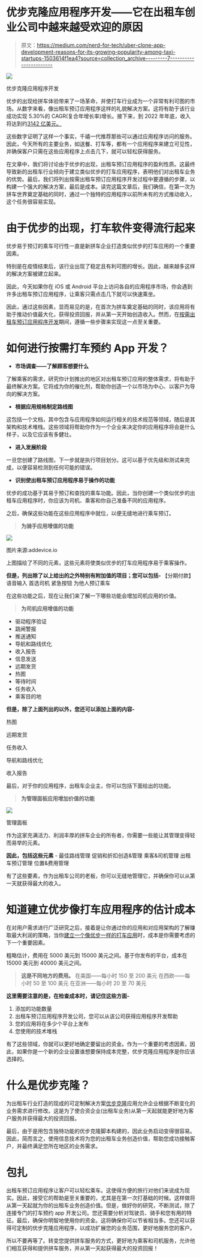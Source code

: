 # 优步克隆应用程序开发——它在出租车创业公司中越来越受欢迎的原因

> 原文：<https://medium.com/nerd-for-tech/uber-clone-app-development-reasons-for-its-growing-popularity-among-taxi-startups-1503614f1ea4?source=collection_archive---------7----------------------->

![](img/ca19c71e1f89e748122e54d601bb14a4.png)

优步克隆应用程序开发

优步的出现给拼车体验带来了一场革命，并使打车行业成为一个非常有利可图的市场。从数字来看，像出租车预订应用程序这样的礼貌解决方案。这将有助于该行业成功实现 5.30%的 CAGR(复合年增长率)增长。接下来，到 2022 年年底，收入将达到约[3142 亿美元。](https://www.statista.com/outlook/mmo/shared-mobility/shared-rides/ride-hailing-taxi/worldwide)

这些数字证明了这样一个事实，千禧一代推荐那些可以通过应用程序访问的服务。因此，今天所有的主要业务，如送餐、打车等，都有一个应用程序来建立可见性，并确保客户只需在这些应用程序上点击几下，就可以轻松获得服务。

在文章中，我们将讨论由于优步的出现，出租车预订应用程序的盈利性质。这最终导致新的出租车行业倾向于建立类似优步的打车应用程序，表明他们对出租车业务的优势。最后，我们将列出按需出租车预订应用程序开发过程中要遵循的步骤，以构建一个强大的解决方案，最后是成本。读完这篇文章后，我们确信，在第一次为拼车世界奠定基础的同时，通过一个独特的应用程序以前所未有的方式推动收入，这个任务很容易实现。

# 由于优步的出现，打车软件变得流行起来

优步易于预订的乘车可行性一直是新拼车企业打造类似优步的打车应用的一个重要因素。

特别是在疫情结束后，该行业出现了稳定且有利可图的增长。因此，越来越多这样的解决方案被建立起来。

因此，今天如果你在 iOS 或 Android 平台上访问各自的应用程序市场，你会遇到许多出租车预订应用程序，让乘客只需点击几下就可以快速乘坐。

因此，通过这些因素，显而易见的是，在首次为拼车奠定基础的同时，该应用将有助于推动价值最大化，获得投资回报，并从第一天开始创造收入。然而，在[按需出租车预订应用程序开发](https://www.peppyocean.com/taxi-booking-app-development/)期间，遵循一些步骤来实现这一点至关重要。

# 如何进行按需打车预约 App 开发？

*   **市场调查——了解顾客想要什么**

了解乘客的需求，研究你计划推出的地区对出租车预订应用的整体需求，将有助于最终解决方案。它将成为你的催化剂，帮助你创造一个以市场为中心、以客户为导向的解决方案。

*   **根据应用规格制定路线图**

这包括一个文档，其中包含与应用程序如何运行相关的技术规范等领域，随后是其架构和技术堆栈。这些领域将帮助你作为一个企业来决定你的应用程序将会是什么样子，以及它应该有多健壮。

*   **进入发展阶段**

一旦您创建了路线图，下一步就是执行项目划分。这可以基于优先级和测试来完成，以便容易检测到任何可能的错误。

*   **识别使出租车预订应用程序易于操作的功能**

优步的成功基于其易于预订和查找的乘车功能。因此，当你创建一个类似优步的出租车应用程序时，你应该为司机、乘客和你自己准备不同的应用程序。

之后，确保这些功能在这些应用程序中就位，以便无缝地进行乘车预订。

> **为骑手应用增值的功能**

![](img/e527a2d1f5849fd1883b0296c08cef56.png)

图片来源:addevice.io

上图描绘了不同的元素，这些元素将使类似优步的打车应用程序易于乘客操作。

**但是，列出除了以上给出的之外特别有附加值的项目；您可以包括-**
【分期付款】
语音输入
首选司机
紧急按钮
为他人预订乘车

在这些功能之后，现在让我们来了解一下哪些功能会增加司机应用的价值。

> **为司机应用增值的功能**

*   驱动程序验证
*   跳闸警报
*   推送通知
*   导航和路线优化
*   收入报告
*   信息发送
*   远期发货
*   热图
*   等待时间
*   任务收入
*   乘客目的地

**但是，除了上面列出的以外，您还可以添加上面的内容-**

热图

远期发货

任务收入

导航和路线优化

收入报告

最后，对于你的应用程序，出租车企业主，你可以包括下面给出的功能。

> **为管理面板应用增加价值的功能**

![](img/f6b333723a9ce38b7ab9e6ed2eead656.png)

管理面板

作为这家充满活力、利润丰厚的拼车企业的所有者，你需要一些能让其管理变得轻而易举的元素。

**因此，包括这些元素** -
最佳路线管理
促销和折扣创造&管理
乘客&司机管理
出租车预订管理
位置&费用管理

有了这些要素，作为出租车公司的老板，你可以无缝地管理它，并确保你可以从第一天就获得最大的收入。

# 知道建立优步像打车应用程序的估计成本

在对用户需求进行广泛研究之后，接着是让你通过你的应用和对应用架构的了解赚取最大利润的策略，当你[建立一个像优步一样的打车应用](https://www.peppyocean.com/all-about-uber-clone-app-development-for-potential-market-in-2020/)时，成本是你需要考虑的下一个重要因素。

粗略估计，费用在 5000 美元到 15000 美元之间。基于你发布的平台，成本在 15000 美元到 40000 美元之间。

> **这是不同地方的费用。**
> 在美国——每小时 150 至 200 美元
> 在西欧——每小时 50 至 100 美元
> 在亚洲——每小时 20 至 70 美元

**这里需要注意的是，在检查成本时，请记住这些方面-**

1.  添加的功能数量
2.  出租车预订应用程序开发公司，您可以从该公司获得应用程序开发帮助
3.  您的应用将在多少个平台上发布
4.  您使用的技术堆栈

有了这些领域，你就可以更好地确定要留出的资金。作为一个重要的考虑因素，因此，如果你是一个新的企业设置谁想要保持成本完整，优步克隆应用程序是你应该选择的。

# 什么是优步克隆？

为出租车行业打造的现成的可定制解决方案[优步克隆](https://www.peppyocean.com/uber-clone-app/)应用允许企业根据不断变化的业务需求进行修改。这是为了使合资企业(出租车业务)从第一天起就能更好地为客户服务并获得最大的投资回报。

最后，由于是用包含独特功能的优步克隆脚本构建的，因此业务启动变得很容易。
因此，简而言之，使用信息技术将为您的出租车业务创造价值，帮助您成功接触客户，并最终满足您所在地区的业务需求。

# 包扎

出租车预订应用程序让客户可以轻松乘车。这使得方便的旅行对他们来说成为现实。因此，接受它的帮助是至关重要的，尤其是在第一次打基础的时候。这样做将从第一天起就为你的出租车业务创造价值。但是，做好你的研究，不断测试，除了连接专门的打车预约 app 开发公司。您还需要分析对驾驶员、骑手和您有用的特征。最后，确保你明智地使用你的资金。这将确保你可以节省相当多。您还可以获得可定制的优步克隆应用程序，以成功扩展您的业务范围，更好地服务您的客户。

所以不要再等了。转变您提供拼车服务的方式，更好地为乘客和司机服务，允许他们相互获得和提供拼车服务，并从第一天起获得最大的投资回报！